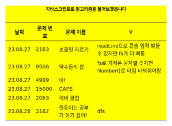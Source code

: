 <div align="center" style="background-color:yellow">

  <b><div>자바스크립트로 알고리즘을 풀어보겠읍니다</div></b>
  </br>

  |날짜|문제 번호|문제 이름|💡|
  |------|---|---|----|
  |23.08.27|2163|초콜릿 자르기|readLine으로 콘솔 입력 받을 수 있지만 fs가 더 빠름|
  |23.08.27|9506|약수들의 합|fs로 가져온 문자열 숫자면 Number()로 타입 바꿔줘야함|
  |23.08.27|4999|아!||
  |23.08.27|15000|CAPS||
  |23.08.27|2083|럭비 클럽||
  |23.08.28|3182|한동이는 공부가 하기 싫어!|dfs|



</div>
